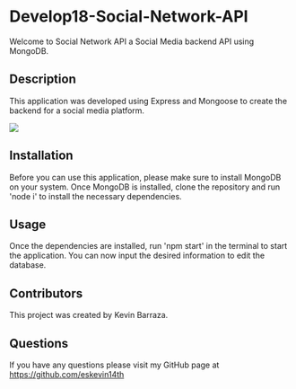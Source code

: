 # Develop18-Social-Network-API
Welcome to Social Network API a Social Media backend API using MongoDB.

## Description
This application was developed using Express and Mongoose to create the backend for a social media platform.

![](social.gif)
## Installation
Before you can use this application, please make sure to install MongoDB on your system. Once MongoDB is installed, clone the repository and run 'node i' to install the necessary dependencies.

## Usage
Once the dependencies are installed, run 'npm start' in the terminal to start the application. You can now input the desired information to edit the database.

## Contributors
This project was created by Kevin Barraza.

## Questions
If you have any questions please visit my GitHub page at https://github.com/eskevin14th
